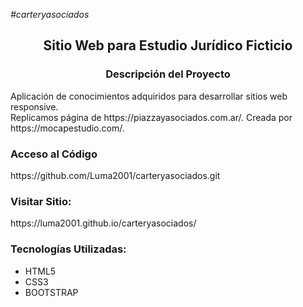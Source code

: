 <em>#carteryasociados</em>
<h2 align="center">Sitio Web para Estudio Jurídico Ficticio</h2>

<h3 align="center">Descripción del Proyecto</h3>
<p>Aplicación de conocimientos adquiridos para desarrollar sitios web responsive.<br> 
Replicamos página de https://piazzayasociados.com.ar/.
Creada por https://mocapestudio.com/.</p>
<h3>Acceso al Código</h3>
<p> https://github.com/Luma2001/carteryasociados.git</p>
<h3>Visitar Sitio:</h3> 
<p>https://luma2001.github.io/carteryasociados/</p> 
<h3>Tecnologías Utilizadas:</h3>
<ul>
  <li>HTML5</li>
  <li>CSS3</li>
  <li>BOOTSTRAP</li>
</ul> 
<p></p>
